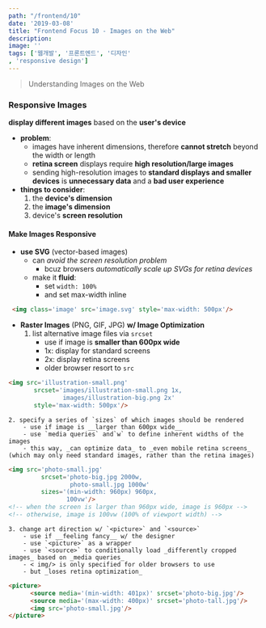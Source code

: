 ```yaml
---
path: "/frontend/10"
date: '2019-03-08'
title: "Frontend Focus 10 - Images on the Web"
description: 
image: ''
tags: ['웹개발', '프론트엔드', '디자인'
, 'responsive design']
---
```

> Understanding Images on the Web

### Responsive Images
__display different images__ based on the __user's device__
- __problem__: 
    - images have inherent dimensions, therefore __cannot stretch__ beyond the width or length
    - __retina screen__ displays require __high resolution/large images__
    - sending high-resolution images to __standard displays and smaller devices__ is __unnecessary data__ and a __bad user experience__
- __things to consider__:
    1. the __device's dimension__
    2. the __image's dimension__
    3. device's __screen resolution__

#### Make Images Responsive
- __use SVG__ (vector-based images)
    - can _avoid the screen resolution problem_
        - bcuz browsers _automatically scale up SVGs for retina devices_
    - make it __fluid__:
        - set `width: 100%`
        - and set max-width inline
```html
 <img class='image' src='image.svg' style='max-width: 500px'/>
```
- __Raster Images__ (PNG, GIF, JPG) __w/ Image Optimization__
    1. list alternative image files via `srcset`
        - use if image is __smaller than 600px wide__
        - 1x: display for standard screens
        - 2x: display retina screens
        - older browser resort to `src`
```html
<img src='illustration-small.png'
       srcset='images/illustration-small.png 1x,
               images/illustration-big.png 2x'
       style='max-width: 500px'/>
```
    2. specify a series of `sizes` of which images should be rendered
        - use if image is __larger than 600px wide__
        - use `media queries` and`w` to define inherent widths of the images
        - this way, _can optimize data_ to _even mobile retina screens_ (which may only need standard images, rather than the retina images)
```html
<img src='photo-small.jpg'
         srcset='photo-big.jpg 2000w,
                 photo-small.jpg 1000w'
         sizes='(min-width: 960px) 960px,
                100vw'/>
<!-- when the screen is larger than 960px wide, image is 960px -->
<!-- otherwise, image is 100vw (100% of viewport width) -->
```
    3. change art direction w/ `<picture>` and `<source>`
        - use if __feeling fancy__ w/ the designer
        - use `<picture>` as a wrapper
        - use `<source>` to conditionally load _differently cropped images_ based on _media queries_
        - < img/> is only specified for older browsers to use
        - but _loses retina optimization_
```html
<picture>
      <source media='(min-width: 401px)' srcset='photo-big.jpg'/>
      <source media='(max-width: 400px)' srcset='photo-tall.jpg'/>
      <img src='photo-small.jpg'/>
</picture>
```
